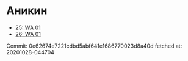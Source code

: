 # Аникин
- [25: WA 01](25.md)
- [26: WA 01](26.md)

Commit: 0e62674e7221cdbd5abf641e1686770023d8a40d
 fetched at: 20201028-044704

